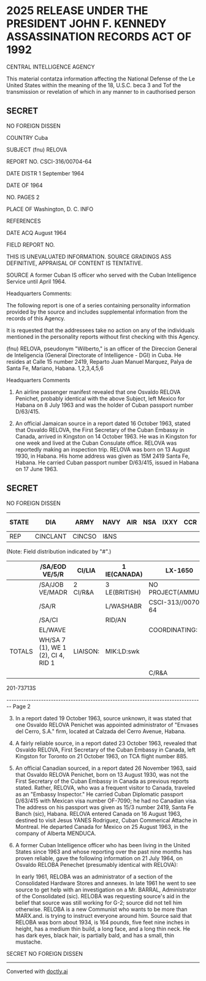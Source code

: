# 2025 RELEASE UNDER THE PRESIDENT JOHN F. KENNEDY ASSASSINATION RECORDS ACT OF 1992

CENTRAL INTELLIGENCE AGENCY

This material contatza information affecting the National Defense of the Le United States within the meaning of the
18, U.S.C. beca 3 and Tof the transmission or revelation of which in any manner to in cauthorised person

## SECRET
NO FOREIGN DISSEN

COUNTRY Cuba

SUBJECT (fnu) RELOVA

REPORT NO. CSCI-316/00704-64

DATE DISTR 1 September 1964

DATE OF 1964

NO. PAGES 2

PLACE OF Washington, D. C.
INFO

REFERENCES

DATE ACQ August 1964

FIELD REPORT NO.

THIS IS UNEVALUATED INFORMATION. SOURCE GRADINGS ASS DEFINITIVE, APPRAISAL OF CONTENT IS TENTATIVE.

SOURCE A former Cuban IS officer who served with the Cuban
Intelligence Service until April 1964.

Headquarters Comments:

The following report is one of a series containing personality
information provided by the source and includes supplemental
information from the records of this Agency.

It is requested that the addressees take no action on any of
the individuals mentioned in the personality reports without
first checking with this Agency.

(fnu) RELOVA, pseudonym "Wilberto," is an officer of the
Direccion General de Inteligencia (General Directorate of
Intelligence - DGI) in Cuba. He resides at Calle 15 number
2419, Reparto Juan Manuel Marquez, Palya de Santa Fe, Mariano,
Habana. 1,2,3,4,5,6

Headquarters Comments

1.  An airline passenger manifest revealed that one Osvaldo
    RELOVA Penichet, probably identical with the above Subject,
    left Mexico for Habana on 8 July 1963 and was the holder
    of Cuban passport number D/63/415.

2.  An official Jamaican source in a report dated 16 October 1963,
    stated that Osvaldo RELOVA, the First Secretary of the
    Cuban Embassy in Canada, arrived in Kingston on 14 October 1963.
    He was in Kingston for one week and lived at the Cuban
    Consulate office. RELOVA was reportedly making an inspection
    trip. RELOVA was born on 13 August 1930, in Habana. His
    home address was given as 15M 2419 Santa Fe, Habana. He
    carried Cuban passport number D/63/415, issued in Habana
    on 17 June 1963.

## SECRET
NO FOREIGN DISSEN

| STATE | DIA      | ARMY   | NAVY | AIR | NSA | IXXY | CCR | FBI 2 |
| ----- | -------- | ------ | ---- | --- | --- | ---- | --- | ----- |
| REP   | CINCLANT | CINCSO | I&NS |     |     |      |     |       |

(Note: Field distribution indicated by "#".)


|        | /SA/EOD  VE/5/R                    | CI/LIA   | 1 IE(CANADA)  | LX-1650            |
| ------ | ---------------------------------- | -------- | ------------- | ------------------ |
|        | /SA/JOB VE/MADR                    | 2 CI/R&A | 3 LE(BRITISH) | NO PROJECT(AMMUG/1 |
|        | /SA/R                              |          | L/WASHABR     | CSCI-313//00704-64 |
|        | /SA/CI                             |          | RID/AN        |                    |
|        | EL/WAVE                            |          |               | COORDINATING:      |
| TOTALS | WH/SA 7 (1), WE 1 (2), CI 4, RID 1 | LIAISON: | MIK:LD:swk    |                    |
|        |                                    |          |               | C/R&A              |

201-73713S


-------------------------------------------------------------------------------- Page 2

3. In a report dated 19 October 1963, source unknown, it was stated that one Osvaldo RELOVA Penichet was appointed administrator of "Envases del Cerro, S.A." firm, located at Calzada del Cerro Avenue, Habana.

4. A fairly reliable source, in a report dated 23 October 1963, revealed that Osvaldo RELOVA, First Secretary of the Cuban Embassy in Canada, left Kingston for Toronto on 21 October 1963, on TCA flight number 885.

5. An official Canadian sourced, in a report dated 26 November 1963, said that Osvaldo RELOVA Penichet, born on 13 August 1930, was not the First Secretary of the Cuban Embassy in Canada as previous reports stated. Rather, RELOVA, who was a frequent visitor to Canada, traveled as an "Embassy Inspector." He carried Cuban Diplomatic passport D/63/415 with Mexican visa number OF-7090; he had no Canadian visa. The address on his passport was given as 15/3 number 2419, Santa Fe Banch (sic), Habana. RELOVA entered Canada on 16 August 1963, destined to visit Jesus YANES Rodriguez, Cuban Commerical Attache in Montreal. He departed Canada for Mexico on 25 August 1963, in the company of Alberta MENDUCA.

6. A former Cuban Intelligence officer who has been living in the United States since 1963 and whose reporting over the past nine months has proven reliable, gave the following information on 21 July 1964, on Osvaldo RELOBA Penechet (presumably identical with RELOVA):

   In early 1961, RELOBA was an administrator of a section of the Consolidated Hardware Stores and annexes. In late 1961 he went to see source to get help with an investigation on a Mr. BARRAL, Administrator of the Consolidated (sic). RELOBA was requesting source's aid in the belief that source was still working for G-2; source did not tell him otherwise. RELOBA is a new Communist who wants to be more than MARX.and. is trying to instruct everyone around him. Source said that RELOBA was born about 1934, is 164 pounds, five feet nine inches in height, has a medium thin build, a long face, and a long thin neck. He has dark eyes, black hair, is partially bald, and has a small, thin mustache.

SECRET
NO FOREIGN DISSEN


---
Converted with [doctly.ai](https://doctly.ai)